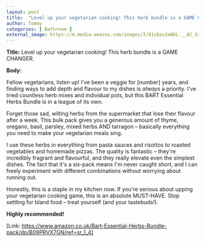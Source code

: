 ```yaml
---
layout: post
title:  "Level up your vegetarian cooking! This herb bundle is a GAME CHANGER."
author: Tommy
categories: [ Bathroom ]
external_image: https://m.media-amazon.com/images/I/81sEov3xWkL.__AC_SX300_SY300_QL70_ML2_.jpg
---
```


**Title:** Level up your vegetarian cooking! This herb bundle is a GAME CHANGER.

**Body:**

Fellow vegetarians, listen up!  I've been a veggie for [number] years, and finding ways to add depth and flavour to my dishes is *always* a priority.  I've tried countless herb mixes and individual pots, but this BART Essential Herbs Bundle is in a league of its own.

Forget those sad, wilting herbs from the supermarket that lose their flavour after a week. This bulk pack gives you a generous amount of thyme, oregano, basil, parsley, mixed herbs AND tarragon – basically everything you need to make your vegetarian meals sing.

I use these herbs in everything from pasta sauces and risottos to roasted vegetables and homemade pizzas. The quality is fantastic – they're incredibly fragrant and flavourful, and they really elevate even the simplest dishes.  The fact that it's a six-pack means I'm never caught short, and I can freely experiment with different combinations without worrying about running out.

Honestly, this is a staple in my kitchen now.  If you're serious about upping your vegetarian cooking game, this is an absolute MUST-HAVE.  Stop settling for bland food – treat yourself (and your tastebuds!).

**Highly recommended!**

[Link: https://www.amazon.co.uk/Bart-Essential-Herbs-Bundle-pack/dp/B09PRVX7GN/ref=sr_1_4]
